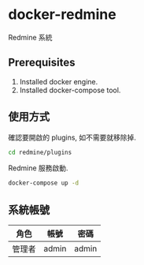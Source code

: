 # docker-redmine

Redmine 系統

## Prerequisites

1. Installed docker engine.
2. Installed docker-compose tool.

## 使用方式

確認要開啟的 plugins, 如不需要就移除掉.

```bash
cd redmine/plugins
```

Redmine 服務啟動.

```bash
docker-compose up -d
```

## 系統帳號

|角色|帳號|密碼|
|---|---|---|
|管理者|admin|admin|